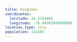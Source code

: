 ```yaml
---
title: Kingston
coordinates:
  latitude: 44.2334401
  longitude: -76.49302949999999
location_type: city
population: 132485
---
```

